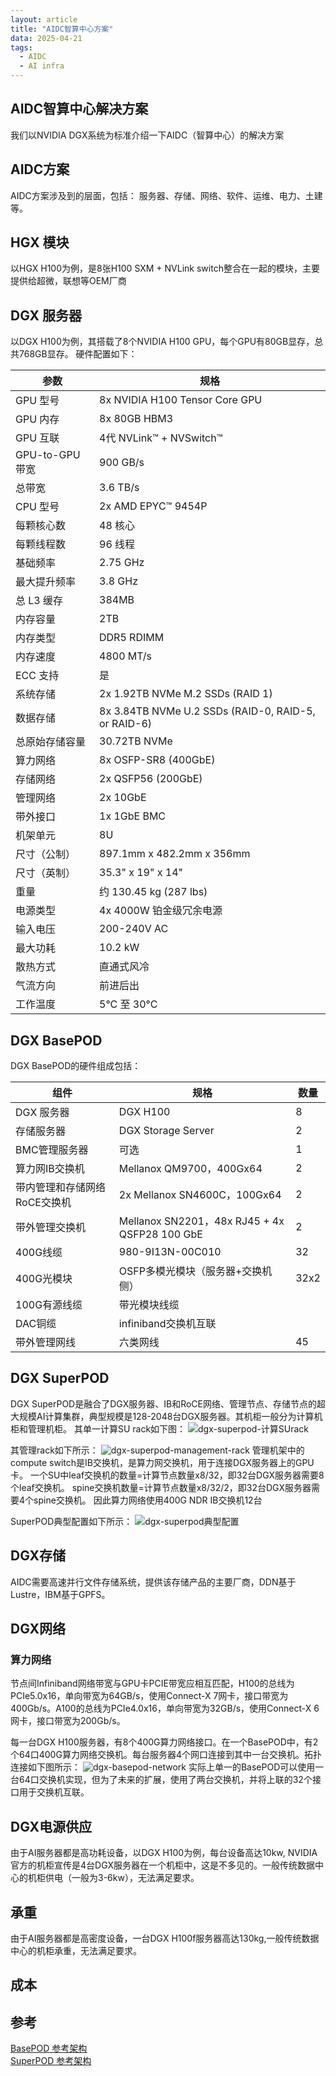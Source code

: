 ```yaml
---
layout: article
title: "AIDC智算中心方案"
data: 2025-04-21
tags:
  - AIDC
  - AI infra
---
```


## AIDC智算中心解决方案

我们以NVIDIA DGX系统为标准介绍一下AIDC（智算中心）的解决方案

## AIDC方案

AIDC方案涉及到的层面，包括： 服务器、存储、网络、软件、运维、电力、土建等。

## HGX 模块

以HGX H100为例，是8张H100 SXM + NVLink switch整合在一起的模块，主要提供给超微，联想等OEM厂商

## DGX 服务器

以DGX H100为例，其搭载了8个NVIDIA H100 GPU，每个GPU有80GB显存，总共768GB显存。
硬件配置如下：

| 参数 | 规格 |
|------|------|
| GPU 型号 | 8x NVIDIA H100 Tensor Core GPU |
| GPU 内存 | 8x 80GB HBM3 |
| GPU 互联 | 4代 NVLink™ + NVSwitch™ |
| GPU-to-GPU 带宽 | 900 GB/s |
| 总带宽 | 3.6 TB/s |
| CPU 型号 | 2x AMD EPYC™ 9454P |
| 每颗核心数 | 48 核心 |
| 每颗线程数 | 96 线程 |
| 基础频率 | 2.75 GHz |
| 最大提升频率 | 3.8 GHz |
| 总 L3 缓存 | 384MB |
| 内存容量 | 2TB |
| 内存类型 | DDR5 RDIMM |
| 内存速度 | 4800 MT/s |
| ECC 支持 | 是 |
| 系统存储 | 2x 1.92TB NVMe M.2 SSDs (RAID 1) |
| 数据存储 | 8x 3.84TB NVMe U.2 SSDs (RAID-0, RAID-5, or RAID-6) |
| 总原始存储容量 | 30.72TB NVMe |
| 算力网络 | 8x OSFP-SR8 (400GbE) |
| 存储网络 | 2x QSFP56 (200GbE) |
| 管理网络 | 2x 10GbE |
| 带外接口 | 1x 1GbE BMC |
| 机架单元 | 8U |
| 尺寸（公制） | 897.1mm x 482.2mm x 356mm |
| 尺寸（英制） | 35.3" x 19" x 14" |
| 重量 | 约 130.45 kg (287 lbs) |
| 电源类型 | 4x 4000W 铂金级冗余电源 |
| 输入电压 | 200-240V AC |
| 最大功耗 | 10.2 kW |
| 散热方式 | 直通式风冷 |
| 气流方向 | 前进后出 |
| 工作温度 | 5°C 至 30°C |

## DGX BasePOD

DGX BasePOD的硬件组成包括：

| 组件 | 规格 | 数量 |
|------|------|------|
| DGX 服务器 | DGX H100 | 8 |
| 存储服务器 | DGX Storage Server | 2 |
| BMC管理服务器 | 可选 | 1 |
| 算力网IB交换机 | Mellanox QM9700，400Gx64 | 2 | 
| 带内管理和存储网络RoCE交换机 | 2x Mellanox SN4600C，100Gx64| 2 |
| 带外管理交换机 | Mellanox SN2201，48x RJ45 + 4x QSFP28 100 GbE | 2 |
| 400G线缆| 980-9I13N-00C010 | 32 |
| 400G光模块 | OSFP多模光模块（服务器+交换机侧） | 32x2  |
| 100G有源线缆 | 带光模块线缆 |  |
| DAC铜缆 | infiniband交换机互联 |  | 
| 带外管理网线 | 六类网线 | 45 |

## DGX SuperPOD

DGX SuperPOD是融合了DGX服务器、IB和RoCE网络、管理节点、存储节点的超大规模AI计算集群，典型规模是128-2048台DGX服务器。其机柜一般分为计算机柜和管理机柜。
其单一计算SU rack如下图：
![dgx-superpod-计算SUrack](../image/AIDC-solution/dgx-superpod-SU.png)

其管理rack如下所示：
![dgx-superpod-management-rack](../image/AIDC-solution/dgx-superpod-h100-arch-Mange.png)
管理机架中的compute switch是IB交换机，是算力网交换机，用于连接DGX服务器上的GPU卡。
一个SU中leaf交换机的数量=计算节点数量x8/32，即32台DGX服务器需要8个leaf交换机。
spine交换机数量=计算节点数量x8/32/2，即32台DGX服务器需要4个spine交换机。
因此算力网络使用400G NDR IB交换机12台

SuperPOD典型配置如下所示：
![dgx-superpod典型配置](../image/AIDC-solution/dgx-superPOD-h100-arch-compents.png)


## DGX存储  

AIDC需要高速并行文件存储系统，提供该存储产品的主要厂商，DDN基于Lustre，IBM基于GPFS。

## DGX网络

### 算力网络

节点间Infiniband网络带宽与GPU卡PCIE带宽应相互匹配，H100的总线为PCIe5.0x16，单向带宽为64GB/s，使用Connect-X 7网卡，接口带宽为400Gb/s。A100的总线为PCIe4.0x16，单向带宽为32GB/s，使用Connect-X 6网卡，接口带宽为200Gb/s。

每一台DGX H100服务器，有8个400G算力网络接口。在一个BasePOD中，有2个64口400G算力网络交换机。每台服务器4个网口连接到其中一台交换机。拓扑连接如下图所示：
![dgx-basepod-network](../image/AIDC-solution/dgx-basepod-network.png)
实际上单一的BasePOD可以使用一台64口交换机实现，但为了未来的扩展，使用了两台交换机，并将上联的32个接口用于交换机互联。

## DGX电源供应

由于AI服务器都是高功耗设备，以DGX H100为例，每台设备高达10kw, NVIDIA官方的机柜宣传是4台DGX服务器在一个机柜中，这是不多见的。一般传统数据中心的机柜供电（一般为3-6kw），无法满足要求。

## 承重

由于AI服务器都是高密度设备，一台DGX H100f服务器高达130kg,一般传统数据中心的机柜承重，无法满足要求。

## 成本

## 参考

[BasePOD 参考架构](https://docs.nvidia.com/dgx-basepod/reference-architecture-infrastructure-foundation-enterprise-ai/latest/reference-architectures.html)  
[SuperPOD 参考架构](https://docs.nvidia.com/dgx-superpod/reference-architecture-scalable-infrastructure-h100/latest/dgx-superpod-architecture.html)